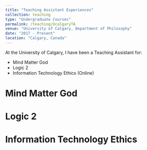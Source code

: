 ```yaml
---
title: "Teaching Assistant Experiences"
collection: teaching
type: "Undergraduate Courses"
permalink: /teaching/UcalgaryTA
venue: "University of Calgary, Department of Philosophy"
date: "2017 - Present"
location: "Calgary, Canada"
---
```


At the University of Calgary, I have been a Teaching Assistant for:
- Mind Matter God
- Logic 2
- Information Technology Ethics (Online)

Mind Matter God
======

Logic 2
======

Information Technology Ethics
======
